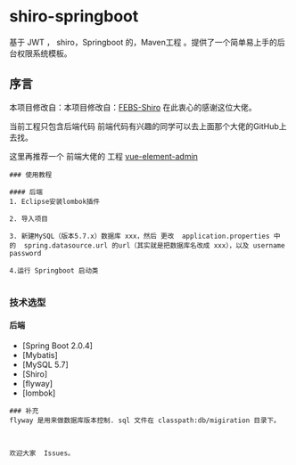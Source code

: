 # shiro-springboot
基于 JWT ， shiro，Springboot  的，Maven工程 。提供了一个简单易上手的后台权限系统模板。

## 序言

本项目修改自：本项目修改自：[FEBS-Shiro](https://github.com/wuyouzhuguli/FEBS-Shiro) 
在此衷心的感谢这位大佬。

当前工程只包含后端代码
前端代码有兴趣的同学可以去上面那个大佬的GitHub上去找。

这里再推荐一个 前端大佬的  工程 [vue-element-admin](https://github.com/PanJiaChen/vue-element-admin) 

```
### 使用教程

#### 后端
1. Eclipse安装lombok插件

2. 导入项目

3. 新建MySQL（版本5.7.x）数据库 xxx，然后 更改  application.properties 中 的  spring.datasource.url 的url（其实就是把数据库名改成 xxx），以及 username password  

4.运行 Springboot 启动类


```
### 技术选型

#### 后端
- [Spring Boot 2.0.4]
- [Mybatis]
- [MySQL 5.7]
- [Shiro]
- [flyway]
- [lombok]

```
### 补充
flyway 是用来做数据库版本控制. sql 文件在 classpath:db/migiration 目录下。



欢迎大家  Issues。
